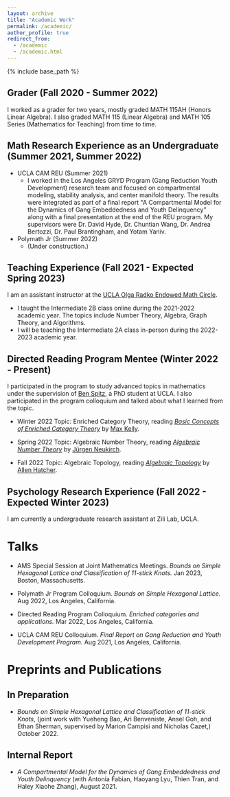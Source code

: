 ```yaml
---
layout: archive
title: "Academic Work"
permalink: /academic/
author_profile: true
redirect_from:
  - /academic
  - /academic.html
---
```


{% include base_path %}


Grader (Fall 2020 - Summer 2022)
------
I worked as a grader for two years, mostly graded MATH 115AH (Honors Linear Algebra). I also graded MATH 115 (Linear Algebra) and MATH 105 Series (Mathematics for Teaching) from time to time. 

Math Research Experience as an Undergraduate (Summer 2021, Summer 2022)
------
* UCLA CAM REU (Summer 2021)
  * I worked in the Los Angeles GRYD Program (Gang Reduction Youth Development) research team and focused on compartmental modeling, stability analysis, and center manifold theory. The results were integrated as part of a final report "A Compartmental Model for the Dynamics of Gang Embeddedness and Youth Delinquency" along with a final presentation at the end of the REU program. My supervisors were Dr. David Hyde, Dr. Chuntian Wang, Dr. Andrea Bertozzi, Dr. Paul Brantingham, and Yotam Yaniv.
* Polymath Jr (Summer 2022)
  * (Under construction.)

Teaching Experience (Fall 2021 - Expected Spring 2023)
------
I am an assistant instructor at the [UCLA Olga Radko Endowed Math Circle](https://circles.math.ucla.edu/circles/). 
* I taught the Intermediate 2B class online during the 2021-2022 academic year. The topics include Number Theory, Algebra, Graph Theory, and Algorithms.
* I will be teaching the Intermediate 2A class in-person during the 2022-2023 academic year. 


Directed Reading Program Mentee (Winter 2022 - Present)
------
I participated in the program to study advanced topics in mathematics under the supervision of [Ben Spitz](https://www.math.ucla.edu/~benspitz/), a PhD student at UCLA. I also participated in the program colloquium and talked about what I learned from the topic.

* Winter 2022 Topic: Enriched Category Theory, reading [_Basic Concepts of Enriched Category Theory_](http://www.tac.mta.ca/tac/reprints/articles/10/tr10.pdf) by [Max Kelly](https://en.wikipedia.org/wiki/Max_Kelly). 

* Spring 2022 Topic: Algebraic Number Theory, reading [_Algebraic Number Theory_](http://www.math.toronto.edu/~ila/Neukirch_Algebraic_number_theory.pdf) by [Jürgen Neukirch](https://en.wikipedia.org/wiki/J%C3%BCrgen_Neukirch). 

* Fall 2022 Topic: Algebraic Topology, reading [_Algebraic Topology_](https://pi.math.cornell.edu/~hatcher/AT/ATpage.html) by [Allen Hatcher](https://en.wikipedia.org/wiki/Allen_Hatcher). 

Psychology Research Experience (Fall 2022 - Expected Winter 2023)
------
I am currently a undergraduate research assistant at Zili Lab, UCLA. 

Talks
======
* AMS Special Session at Joint Mathematics Meetings. _Bounds on Simple Hexagonal Lattice and Classification of $11$-stick Knots._ Jan 2023, Boston, Massachusetts.

* Polymath Jr Program Colloquium. _Bounds on Simple Hexagonal Lattice._ Aug 2022, Los Angeles, California.

* Directed Reading Program Colloquium. _Enriched categories and applications._ Mar 2022, Los Angeles, California.

* UCLA CAM REU Colloquium. _Final Report on Gang Reduction and Youth Development Program._ Aug 2021, Los Angeles, California.

Preprints and Publications
======

In Preparation
------
* _Bounds on Simple Hexagonal Lattice and Classification of $11$-stick Knots_, (joint work with Yueheng Bao, Ari Benveniste, Ansel Goh, and Ethan Sherman, supervised by Marion Campisi and Nicholas Cazet,) October 2022. 

Internal Report
------
* _A Compartmental Model for the Dynamics of Gang Embeddedness and Youth Delinquency_ (with Antonia Fabian, Haoyang Lyu, Thien Tran, and Haley Xiaohe Zhang), August 2021.
